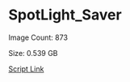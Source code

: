 # SpotLight_Saver

Image Count: 873

Size: 0.539 GB

[Script Link](https://github.com/liuyal/Archive/blob/master/Python/Utilities/Miscellaneous/spotlight_saver.py)